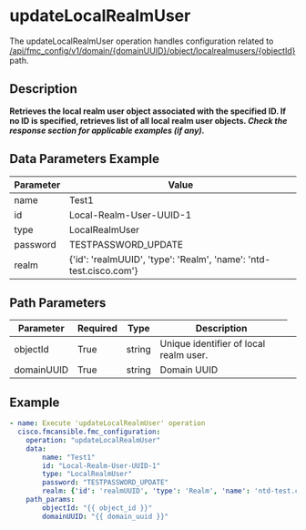 # updateLocalRealmUser

The updateLocalRealmUser operation handles configuration related to [/api/fmc_config/v1/domain/{domainUUID}/object/localrealmusers/{objectId}](/paths//api/fmc_config/v1/domain/{domain_uuid}/object/localrealmusers/{object_id}.md) path.&nbsp;
## Description
**Retrieves the local realm user object associated with the specified ID. If no ID is specified, retrieves list of all local realm user objects. _Check the response section for applicable examples (if any)._**

## Data Parameters Example
| Parameter | Value |
| --------- | -------- |
| name | Test1 |
| id | Local-Realm-User-UUID-1 |
| type | LocalRealmUser |
| password | TESTPASSWORD_UPDATE |
| realm | {'id': 'realmUUID', 'type': 'Realm', 'name': 'ntd-test.cisco.com'} |

## Path Parameters
| Parameter | Required | Type | Description |
| --------- | -------- | ---- | ----------- |
| objectId | True | string <td colspan=3> Unique identifier of local realm user. |
| domainUUID | True | string <td colspan=3> Domain UUID |

## Example
```yaml
- name: Execute 'updateLocalRealmUser' operation
  cisco.fmcansible.fmc_configuration:
    operation: "updateLocalRealmUser"
    data:
        name: "Test1"
        id: "Local-Realm-User-UUID-1"
        type: "LocalRealmUser"
        password: "TESTPASSWORD_UPDATE"
        realm: {'id': 'realmUUID', 'type': 'Realm', 'name': 'ntd-test.cisco.com'}
    path_params:
        objectId: "{{ object_id }}"
        domainUUID: "{{ domain_uuid }}"

```